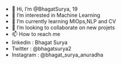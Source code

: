 - 👋 Hi, I’m @BhagatSurya, 19 
- 👀 I’m interested in Machine Learning  
- 🌱 I’m currently learning MlOps,NLP and CV 
- 💞️ I’m looking to collaborate on new projets 
- 📫 How to reach me 
- linkedin : Bhagat Surya
- Twitter  : @bhagatsurya2 
- Instagram : @bhagat_surya_anuradha

<!---
BhagatSurya/BhagatSurya is a ✨ special ✨ repository because its `README.md` (this file) appears on your GitHub profile.
You can click the Preview link to take a look at your changes.
--->
